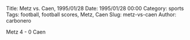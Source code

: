 Title: Metz vs. Caen, 1995/01/28
Date: 1995/01/28 00:00
Category: sports
Tags: football, football scores, Metz, Caen
Slug: metz-vs-caen
Author: carbonero


Metz 4 - 0 Caen
